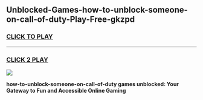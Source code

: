 
## Unblocked-Games-how-to-unblock-someone-on-call-of-duty-Play-Free-gkzpd
<h3>
<a href="https://premium76.site?title=how-to-unblock-someone-on-call-of-duty&ref=18A1">CLICK TO PLAY</a></h3>
<hr>

<h3>
<a href="https://premium76.site?title=how-to-unblock-someone-on-call-of-duty&ref=18A1">CLICK 2 PLAY</a>
  
</h3>

<a href="https://premium76.site?title=how-to-unblock-someone-on-call-of-duty&ref=18A1"><img src="https://clearcache.store/games.png"></a>


**how-to-unblock-someone-on-call-of-duty games unblocked: Your Gateway to Fun and Accessible Online Gaming**

